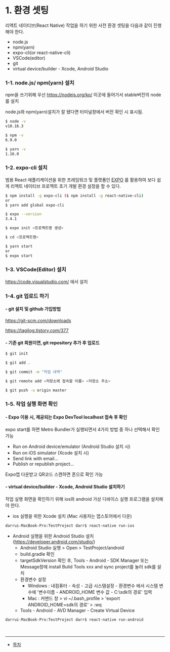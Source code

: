 # 1. 환경 셋팅
리액트 네이티브(React Native) 작업을 하기 위한 사전 환경 셋팅을 다음과 같이 진행해야 한다.

  * node.js
  * npm(yarn)
  * expo-cli(or react-native-cli)
  * VSCode(editor)
  * git
  * virtual device/builder - Xcode, Android Studio
  
  
### 1-1. node.js/ npm(yarn) 설치

npm을 쓰기위해 우선 https://nodejs.org/ko/ 이곳에 들어가서 stable버전의 node를 설치

node.js와 npm(yarn)설치가 잘 됐다면 터미널창에서 버전 확인 시 표시됨.
```bash
$ node -v
v10.16.3

$ npm -v
6.9.0

$ yarn -v
1.16.0
```

### 1-2. expo-cli 설치

범용 React 애플리케이션을 위한 프레임워크 및 플랫폼인 [EXPO](https://docs.expo.io/versions/latest/) 를 활용하여 보다 쉽게 리액트 네이티브 프로젝트 초기 개발 환경 설정을 할 수 있다.

```bash
$ npm install -g expo-cli ($ npm install -g react-native-cli)
or
$ yarn add global expo-cli

$ expo --version
3.4.1

$ expo init <프로젝트명 생성>

$ cd <프로젝트명>

$ yarn start
or
$ expo start
```

### 1-3. VSCode(Editor) 설치

https://code.visualstudio.com/ 에서 설치

### 1-4. git 업로드 하기

#### - git 설치 및 github 가입방법

https://git-scm.com/downloads

https://tagilog.tistory.com/377

#### - 기존 git 회원이면, git repository 추가 후 업로드

```bash
$ git init

$ git add .

$ git commit -m "작업 내역"

$ git remote add <저장소에 접속할 이름> <저장소 주소>

$ git push -u origin master
```

### 1-5. 작업 실행 화면 확인

#### - Expo 이용 시, 제공되는 Expo DevTool localhost 접속 후 확인
expo start를 하면 Metro Bundler가 실행되면서 4가지 방법 중 하나 선택해서 확인 가능
* Run on Android device/emulator (Android Studio 설치 시)
* Run on iOS simulator (Xcode 설치 시)
* Send link with email...
* Publish or republish project...

Expo앱 다운받고 QR코드 스캔하면 폰으로 확인 가능 

#### - virtual device/builder - Xcode, Android Studio 설치하기
작업 실행 화면을 확인하기 위해 ios와 android 가상 디바이스 실행 프로그램을 설치해야 한다.
* ios 실행을 위한 Xcode 설치 (Mac 사용자는 앱스토어에서 다운)

```bash
darrui-MacBook-Pro:TestProject darr$ react-native run-ios
```
* Android 실행을 위한 Android Studio 설치 (https://developer.android.com/studio/)
  * Android Studio 실행 > Open > TestProject/android
  * build.gradle 확인
  * targetSdkVersion 확인 후, Tools - Android - SDK Manager 또는 Message창에 install Bulid Tools xxx and sync project를 눌러 sdk를 설치
  * 환경변수 설정
    - Windows : 내컴퓨터 - 속성 - 고급 시스템설정 - 환경변수 에서 시스템 변수에 '변수이름 - ANDROID_HOME 변수 값 - C:\sdk의 경로' 입력
    - Mac : 커맨드 창 > vi ~/.bash_profile > 'export ANDROID_HOME=sdk의 경로' > :wq
  * Tools - Android - AVD Manager - Create Virtual Device

```bash
darrui-MacBook-Pro:TestProject darr$ react-native run-android
```

<br />

---

* [목차](../../../)
